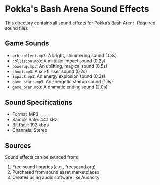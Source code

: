 # Pokka's Bash Arena Sound Effects

This directory contains all sound effects for Pokka's Bash Arena. Required sound files:

## Game Sounds
- `orb_collect.mp3`: A bright, shimmering sound (0.3s)
- `collision.mp3`: A metallic impact sound (0.2s)
- `powerup.mp3`: An uplifting, magical sound (0.5s)
- `shoot.mp3`: A sci-fi laser sound (0.2s)
- `impact.mp3`: An energy explosion sound (0.3s)
- `game_start.mp3`: An energetic startup sound (1.0s)
- `game_over.mp3`: A dramatic ending sound (2.0s)

## Sound Specifications
- Format: MP3
- Sample Rate: 44.1 kHz
- Bit Rate: 192 kbps
- Channels: Stereo

## Sources
Sound effects can be sourced from:
1. Free sound libraries (e.g., freesound.org)
2. Purchased from sound asset marketplaces
3. Created using audio software like Audacity 
